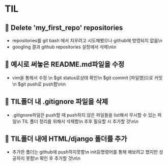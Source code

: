 # TIL

## 📌 Delete 'my_first_repo' repositories
 - repositories를 git bash 에서 지우려고 시도해봤으나 github에 방영되지 앖음\n
 - googling 결과 github repositories 설정에서 삭제\n\n

## 📌 예시로 써놓은 README.md파일을 수정
 - vim을 통해서 수정 \n
   $git status로상태 확인\n
   $git commit [파일명]으로 커밋\n
   $git push로 push함\n\n

## 📌 TIL폴더 내 .gitignore 파일을 삭제
 - .gitignore파일은 push할 때 push하지 않은 파일들을 list해서 무시할 수 있는 파일\n
   TIL 폴더 정리를 위해서 삭제함\n
   추후 필요할 시 추가할 것\n\n

## 📌 TIL폴더 내에 HTML/django 폴더를 추가
 - 추가한 폴더는 github에 push하지못함\n
   init등명령어를 통해 해보려고 했지만 성공하지 못함\n
   확인 후 추가할 것\n\n

